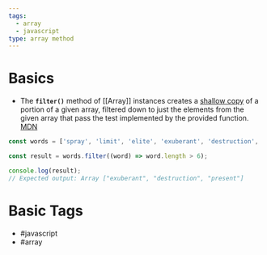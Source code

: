 ```yaml
---
tags:
  - array
  - javascript
type: array method
---
```


# Basics
- The **`filter()`** method of [[Array]] instances creates a [shallow copy](https://developer.mozilla.org/en-US/docs/Glossary/Shallow_copy) of a portion of a given array, filtered down to just the elements from the given array that pass the test implemented by the provided function. [MDN](https://developer.mozilla.org/en-US/docs/Web/JavaScript/Reference/Global_Objects/Array/filter)
```javascript
const words = ['spray', 'limit', 'elite', 'exuberant', 'destruction', 'present'];

const result = words.filter((word) => word.length > 6);

console.log(result);
// Expected output: Array ["exuberant", "destruction", "present"]
```
# Basic Tags
- #javascript 
- #array
